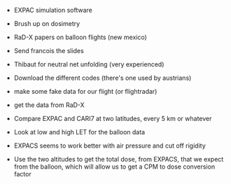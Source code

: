 - EXPAC simulation software
- Brush up on dosimetry
- RaD-X papers on balloon flights (new mexico)
- Send francois the slides
- Thibaut for neutral net unfolding (very experienced)


- Download the different codes (there's one used by austrians)
- make some fake data for our flight (or flightradar)
- get the data from RaD-X

- Compare EXPAC and CARI7 at two latitudes, every 5 km or whatever

- Look at low and high LET for the balloon data
- EXPACS seems to work better with air pressure and cut off rigidity
- Use the two altitudes to get the total dose, from EXPACS, that we expect from the balloon, which will allow us to get a CPM to dose conversion factor